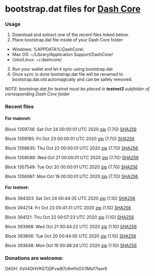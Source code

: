 # bootstrap.dat files for [Dash Core](https://github.com/dashpay/dash)

### Usage

1. Download and extract one of the recent files linked below.
2. Place bootstrap.dat file inside of your Dash Core folder:
 - Windows: %APPDATA%\DashCore\
 - Mac OS: ~/Library/Application Support/DashCore/
 - Unix/Linux: ~/.dashcore/
3. Run your wallet and let it sync using bootstrap.dat
4. Once sync is done bootstrap.dat file will be renamed to bootstrap.dat.old automagically and can be safely removed.

_NOTE: bootstrap.dat for testnet must be placed in **testnet3** subfolder of corresponding Dash Core folder_

### Recent files

#### For mainnet:

Block 1359736: Sat Oct 24 00:00:01 UTC 2020 [zip](https://dash-bootstrap.ams3.digitaloceanspaces.com/mainnet/2020-10-24/bootstrap.dat.zip) (7.7G) [SHA256](https://dash-bootstrap.ams3.digitaloceanspaces.com/mainnet/2020-10-24/sha256.txt)

Block 1359185: Fri Oct 23 00:00:01 UTC 2020 [zip](https://dash-bootstrap.ams3.digitaloceanspaces.com/mainnet/2020-10-23/bootstrap.dat.zip) (7.7G) [SHA256](https://dash-bootstrap.ams3.digitaloceanspaces.com/mainnet/2020-10-23/sha256.txt)

Block 1358635: Thu Oct 22 00:00:01 UTC 2020 [zip](https://dash-bootstrap.ams3.digitaloceanspaces.com/mainnet/2020-10-22/bootstrap.dat.zip) (7.7G) [SHA256](https://dash-bootstrap.ams3.digitaloceanspaces.com/mainnet/2020-10-22/sha256.txt)

Block 1358088: Wed Oct 21 00:00:01 UTC 2020 [zip](https://dash-bootstrap.ams3.digitaloceanspaces.com/mainnet/2020-10-21/bootstrap.dat.zip) (7.7G) [SHA256](https://dash-bootstrap.ams3.digitaloceanspaces.com/mainnet/2020-10-21/sha256.txt)

Block 1357549: Tue Oct 20 00:00:01 UTC 2020 [zip](https://dash-bootstrap.ams3.digitaloceanspaces.com/mainnet/2020-10-20/bootstrap.dat.zip) (7.7G) [SHA256](https://dash-bootstrap.ams3.digitaloceanspaces.com/mainnet/2020-10-20/sha256.txt)

Block 1356997: Mon Oct 19 00:00:01 UTC 2020 [zip](https://dash-bootstrap.ams3.digitaloceanspaces.com/mainnet/2020-10-19/bootstrap.dat.zip) (7.7G) [SHA256](https://dash-bootstrap.ams3.digitaloceanspaces.com/mainnet/2020-10-19/sha256.txt)


#### For testnet:

Block 394303: Sat Oct 24 00:44:35 UTC 2020 [zip](https://dash-bootstrap.ams3.digitaloceanspaces.com/testnet/2020-10-24/bootstrap.dat.zip) (1.1G) [SHA256](https://dash-bootstrap.ams3.digitaloceanspaces.com/testnet/2020-10-24/sha256.txt)

Block 394214: Fri Oct 23 00:41:31 UTC 2020 [zip](https://dash-bootstrap.ams3.digitaloceanspaces.com/testnet/2020-10-23/bootstrap.dat.zip) (1.1G) [SHA256](https://dash-bootstrap.ams3.digitaloceanspaces.com/testnet/2020-10-23/sha256.txt)

Block 394121: Thu Oct 22 00:57:23 UTC 2020 [zip](https://dash-bootstrap.ams3.digitaloceanspaces.com/testnet/2020-10-22/bootstrap.dat.zip) (1.1G) [SHA256](https://dash-bootstrap.ams3.digitaloceanspaces.com/testnet/2020-10-22/sha256.txt)

Block 393968: Wed Oct 21 00:44:22 UTC 2020 [zip](https://dash-bootstrap.ams3.digitaloceanspaces.com/testnet/2020-10-21/bootstrap.dat.zip) (1.1G) [SHA256](https://dash-bootstrap.ams3.digitaloceanspaces.com/testnet/2020-10-21/sha256.txt)

Block 393806: Tue Oct 20 00:44:05 UTC 2020 [zip](https://dash-bootstrap.ams3.digitaloceanspaces.com/testnet/2020-10-20/bootstrap.dat.zip) (1.1G) [SHA256](https://dash-bootstrap.ams3.digitaloceanspaces.com/testnet/2020-10-20/sha256.txt)

Block 393648: Mon Oct 19 00:48:24 UTC 2020 [zip](https://dash-bootstrap.ams3.digitaloceanspaces.com/testnet/2020-10-19/bootstrap.dat.zip) (1.1G) [SHA256](https://dash-bootstrap.ams3.digitaloceanspaces.com/testnet/2020-10-19/sha256.txt)


### Donations are welcome:

DASH: XsV4GHVKGTjQFvwB7c6mYsGV3Mxf7iser6
